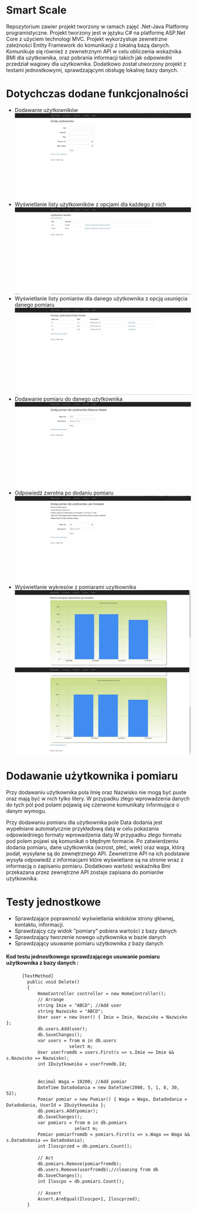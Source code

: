 # Smart Scale
Repozytorium zawier projekt tworzony w ramach zajęć .Net-Java Platformy programistyczne.
Projekt tworzony jest w języku C# na platformę ASP.Net Core z użyciem technologi MVC.
Projekt wykorzystuje zewnetrzne zależności Entity Framework do komunikacji z lokalną bazą danych.
Komunikuje się również z zewnetrznym API w celu obliczenia wskaźnika BMI dla uzytkownika, oraz pobrania informacji takich jak odpowiedni przedział wagowy dla uzytkownika.
Dodatkowo został utworzony projekt z testami jednostkowymi, sprawdzającymi obsługę lokalnej bazy danych.

# Dotychczas dodane funkcjonalności 
- Dodawanie użytkowników
![Dodawanie użytkownika](misc/AddUser2.JPG)
- Wyświetlanie listy użytkowników z opcjami dla każdego z nich
![Lista użytkowników](misc/Users.JPG)
- Wyświetlanie listy pomiarów dla danego użytkownika z opcją usunięcia danego pomiaru
![Lista pomiarów użytkownika](misc/Pomiary2.JPG)
- Dodawanie pomiaru do danego użytkownika
![Dodawanie pomiaru dla użytkownika](misc/AddPomiar.JPG)
- Odpowiedź zwrotna po dodaniu pomiaru
![Dodawanie pomiaru dla użytkownika](misc/AddPomiar2.JPG)
- Wyświetlanie wykresów z pomiarami uzytkownika
![Wykres pomiarów użytkownika](misc/Wykres2.JPG)
![Wykres pomiarów użytkownika](misc/Wykres3.JPG)

# Dodawanie użytkownika i pomiaru
Przy dodawaniu użytkownika pola Imię oraz Nazwisko nie mogą być puste oraz mają być w nich tylko litery.
W przypadku złego wprowadzenia danych do tych pól pod polami pojawią się czerwone komunikaty informujące o danym wymogu.

Przy dodawaniu pomiaru dla użytkownika pole Data dodania jest wypełniane automatycznie przykładową datą w celu pokazania odpowiedniego formaty wprowadzenia daty.W przypadku złego formatu pod polem pojawi się komunikat o błędnym formacie.
Po zatwierdzeniu dodania pomiaru, dane użytkownika (wzrost, płeć, wiek) oraz waga, którą podał, wysyłane są do zewnętrznego API. Zewnetrzne API na ich podstawie wysyła odpowiedź z informacjami które wyświetlane są na stronie wraz z informacją o zapisaniu pomiaru. Dodatkowo wartość wskaźnika Bmi przekazana przez zewnętrzne API zostaje zapisana do pomiarów użytkownika.

# Testy jednostkowe
- Sprawdzające poprawność wyświetlania widoków strony głównej, kontaktu, informacji. 
- Sprawdzajcy czy widok "pomiary" pobiera wartości z bazy danych 
- Sprawdzający tworzenie nowego użytkownika w bazie danych
- Sprawdzający usuwanie pomiaru użytkownika z bazy danych

#### Kod testu jednostkowego sprawdzającego usuwanie pomiaru użytkownika z bazy danych :

```
      [TestMethod]
        public void Delete()
        {
            HomeController controller = new HomeController();
            // Arrange
            string Imie = "ABCD"; //Add user
            string Nazwisko = "ABCD";
            User user = new User() { Imie = Imie, Nazwisko = Nazwisko };
            db.users.Add(user);
            db.SaveChanges();
            var users = from m in db.users
                        select m;
            User userfromdb = users.First(s => s.Imie == Imie && s.Nazwisko == Nazwisko);
            int IDużytkownika = userfromdb.Id;


            decimal Waga = 10200; //Add pomiar
            DateTime Datadodania = new DateTime(2008, 5, 1, 8, 30, 52);
            Pomiar pomiar = new Pomiar() { Waga = Waga, Datadodania = Datadodania, UserId = IDużytkownika };
            db.pomiars.Add(pomiar);
            db.SaveChanges();
            var pomiars = from m in db.pomiars
                          select m;
            Pomiar pomiarfromdb = pomiars.First(s => s.Waga == Waga && s.Datadodania == Datadodania);
            int Iloscprzed = db.pomiars.Count();

            // Act
            db.pomiars.Remove(pomiarfromdb);
            db.users.Remove(userfromdb);//cleaning from db
            db.SaveChanges();
            int Iloscpo = db.pomiars.Count();

            // Assert
            Assert.AreEqual(Iloscpo+1, Iloscprzed);
        }
```